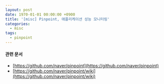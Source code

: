 ```yaml
---
layout: post
date: 1970-01-01 00:00:00 +0900
title: '[misc] Pinpoint, 애플리케이션 성능 모니터링'
categories:
  - misc
tags:
  - pinpoint
---
```


#### 관련 문서

- [https://github.com/naver/pinpoint](https://github.com/naver/pinpoint)
- [https://github.com/naver/pinpoint/wiki](https://github.com/naver/pinpoint/wiki)
